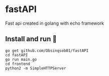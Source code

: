 # fastAPI
Fast api created in golang with echo framework

## Install and run :thinking:
``` terminal
go get github.com/Obsinqsob01/fastAPI  
cd fastAPI
go run main.go
cd frontend
python2 -m SimpleHTTPServer

```
